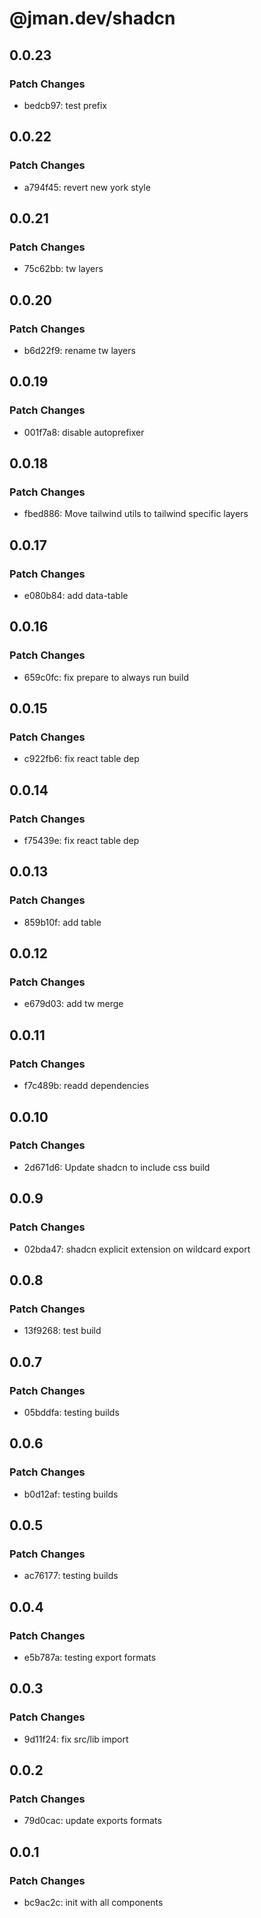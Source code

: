 # @jman.dev/shadcn

## 0.0.23

### Patch Changes

- bedcb97: test prefix

## 0.0.22

### Patch Changes

- a794f45: revert new york style

## 0.0.21

### Patch Changes

- 75c62bb: tw layers

## 0.0.20

### Patch Changes

- b6d22f9: rename tw layers

## 0.0.19

### Patch Changes

- 001f7a8: disable autoprefixer

## 0.0.18

### Patch Changes

- fbed886: Move tailwind utils to tailwind specific layers

## 0.0.17

### Patch Changes

- e080b84: add data-table

## 0.0.16

### Patch Changes

- 659c0fc: fix prepare to always run build

## 0.0.15

### Patch Changes

- c922fb6: fix react table dep

## 0.0.14

### Patch Changes

- f75439e: fix react table dep

## 0.0.13

### Patch Changes

- 859b10f: add table

## 0.0.12

### Patch Changes

- e679d03: add tw merge

## 0.0.11

### Patch Changes

- f7c489b: readd dependencies

## 0.0.10

### Patch Changes

- 2d671d6: Update shadcn to include css build

## 0.0.9

### Patch Changes

- 02bda47: shadcn explicit extension on wildcard export

## 0.0.8

### Patch Changes

- 13f9268: test build

## 0.0.7

### Patch Changes

- 05bddfa: testing builds

## 0.0.6

### Patch Changes

- b0d12af: testing builds

## 0.0.5

### Patch Changes

- ac76177: testing builds

## 0.0.4

### Patch Changes

- e5b787a: testing export formats

## 0.0.3

### Patch Changes

- 9d11f24: fix src/lib import

## 0.0.2

### Patch Changes

- 79d0cac: update exports formats

## 0.0.1

### Patch Changes

- bc9ac2c: init with all components

